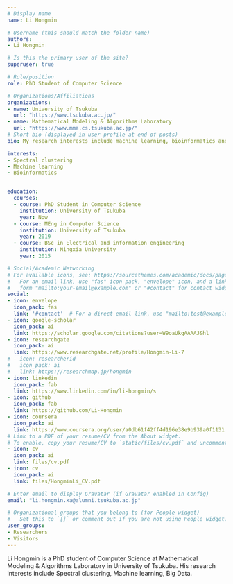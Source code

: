 ```yaml
---
# Display name
name: Li Hongmin

# Username (this should match the folder name)
authors:
- Li Hongmin

# Is this the primary user of the site?
superuser: true

# Role/position
role: PhD Student of Computer Science

# Organizations/Affiliations
organizations:
- name: University of Tsukuba
  url: "https://www.tsukuba.ac.jp/"
- name: Mathematical Modeling & Algorithms Laboratory
  url: "https://www.mma.cs.tsukuba.ac.jp/"
# Short bio (displayed in user profile at end of posts)
bio: My research interests include machine learning, bioinformatics and programming.

interests:
- Spectral clustering
- Machine learning
- Bioinformatics


education:
  courses:
  - course: PhD Student in Computer Science
    institution: University of Tsukuba
    year: Now
  - course: MEng in Computer Science
    institution: University of Tsukuba
    year: 2019
  - course: BSc in Electrical and information engineering
    institution: Ningxia University
    year: 2015

# Social/Academic Networking
# For available icons, see: https://sourcethemes.com/academic/docs/page-builder/#icons
#   For an email link, use "fas" icon pack, "envelope" icon, and a link in the
#   form "mailto:your-email@example.com" or "#contact" for contact widget.
social:
- icon: envelope
  icon_pack: fas
  link: '#contact'  # For a direct email link, use "mailto:test@example.org".
- icon: google-scholar
  icon_pack: ai
  link: https://scholar.google.com/citations?user=W9oaUkgAAAAJ&hl
- icon: researchgate
  icon_pack: ai
  link: https://www.researchgate.net/profile/Hongmin-Li-7
# - icon: researcherid
#   icon_pack: ai
#   link: https://researchmap.jp/hongmin
- icon: linkedin
  icon_pack: fab
  link: https://www.linkedin.com/in/li-hongmin/s
- icon: github
  icon_pack: fab
  link: https://github.com/Li-Hongmin
- icon: coursera
  icon_pack: ai
  link: https://www.coursera.org/user/a0db61f42ff4d196e38e9b939a0f1131
# Link to a PDF of your resume/CV from the About widget.
# To enable, copy your resume/CV to `static/files/cv.pdf` and uncomment the lines below.
- icon: cv
  icon_pack: ai
  link: files/cv.pdf
- icon: cv
  icon_pack: ai
  link: files/HongminLi_CV.pdf

# Enter email to display Gravatar (if Gravatar enabled in Config)
email: "li.hongmin.xa@alumni.tsukuba.ac.jp"

# Organizational groups that you belong to (for People widget)
#   Set this to `[]` or comment out if you are not using People widget.
user_groups:
- Researchers
- Visitors
---
```


Li Hongmin is a PhD student of Computer Science at Mathematical Modeling & Algorithms Laboratory in University of Tsukuba.
His research interests include Spectral clustering, Machine learning, Big Data.
<!-- He's already on the job market now. -->
<!-- He leads the Robotic Neurobiology group, which develops self-reconfiguring robots, systems of self-organizing robots, and mobile sensor networks. -->


